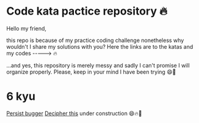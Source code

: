Code kata pactice repository :fire:
================================

Hello my friend,

this repo is because of my practice coding challenge nonetheless why wouldn't I share my solutions with you?
Here the links are to the katas and my codes -----> :fire:

...and yes, this repository is merely messy and sadly I can't promise I will organize properly. Please, keep in your mind I have been trying :smile::duck:

# 6 kyu
[Persist bugger](https://github.com/tothricsaj/codewar-practice/blob/master/6kyu/persistent-bugger.js)
[Decipher this]() under construction :smile::fire::duck:
